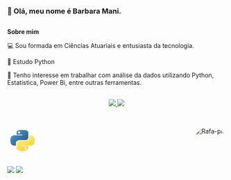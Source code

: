 ### 👋 Olá, meu nome é Barbara Mani.
##
**Sobre mim**

:computer: Sou formada em Ciências Atuariais e entusiasta da tecnologia.

🌱 Estudo Python 

:rocket: Tenho interesse em trabalhar com análise da dados utilizando Python, Estatística, Power Bi, entre outras ferramentas.




###
<!--
**barbaramani/barbaramani** is a ✨ _special_ ✨ repository because its `README.md` (this file) appears on your GitHub profile.


Here are some ideas to get you started:

🔭 I’m currently working on Sou formada em Ciências Atuariais
- 🌱 I’m currently learning ...
- 👯 I’m looking to collaborate on ...
- 🤔 I’m looking for help with ...
- 💬 Ask me about ...
- 📫 How to reach me: ...
- 😄 Pronouns: ...
- ⚡ Fun fact: ...
-->

##
<div align="center">
  <a href="https://github.com/barbaramani">
  <img height="130em" src="https://github-readme-stats.vercel.app/api?username=barbaramani&show_icons=true&theme=dracula&include_all_commits=true&count_private=true"/>
  <img height="130em" src="https://github-readme-stats.vercel.app/api/top-langs/?username=barbaramani&layout=compact&langs_count=7&theme=dracula"/>
  
</div>

##
  
</div>
<div style="display: inline_block"><br>
  <img align="center" alt="Rafa-Python" height="60" width="70" src="https://raw.githubusercontent.com/devicons/devicon/master/icons/python/python-original.svg">
  <img align="right" alt="Rafa-pic" height="60" style="border-radius:50px;" src="https://share-cdn.picrew.me/shareImg/org/202201/338224_rq5L5swf.png">
</div>

##

<div> 
   <a href = "mailto:barbaramani@outlook.com"><img src="https://img.shields.io/badge/Microsoft_Outlook-0078D4?style=for-the-badge&logo=microsoft-outlook&logoColor=white"></a>
  <a href="https://www.linkedin.com/in/barbara-lemos/" target="_blank"><img src="https://img.shields.io/badge/LinkedIn-0077B5?style=for-the-badge&logo=linkedin&logoColor=white"></a> 
 
 
 
</div>
